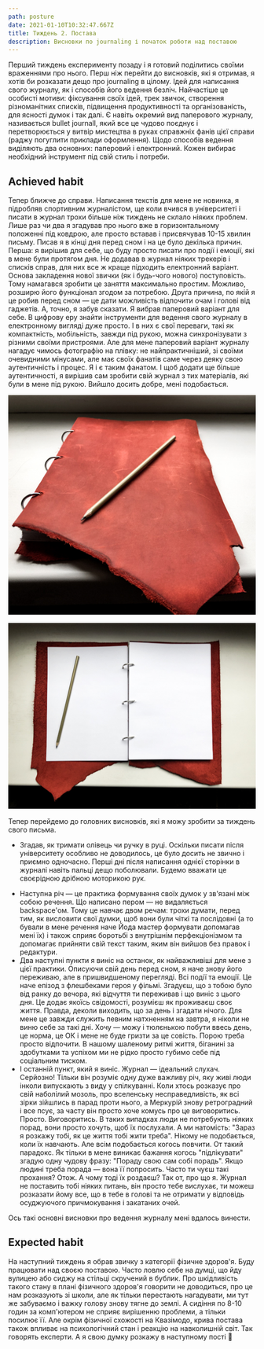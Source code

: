 ```yaml
---
path: posture
date: 2021-01-10T10:32:47.667Z
title: Тиждень 2. Постава
description: Висновки по journaling і початок роботи над поставою
---
```


Перший тиждень експерименту позаду і я готовий поділитись своїми враженнями про нього. Перш ніж перейти до висновків, які я отримав, я хотів би розказати дещо про journaling в цілому. Ідей для написання свого журналу, як і способів його ведення безліч. Найчастіше це особисті мотиви: фіксування своїх ідей, трек звичок, створення різноманітних списків, підвищення продуктивності та організованість, для ясності думок і так далі. Є навіть окремий вид паперового журналу, називається bullet journall, який все це чудово поєднує і перетворюється у витвір мистецтва в руках справжніх фанів цієї справи (раджу погуглити приклади оформлення). Щодо способів ведення виділяють два основних: паперовий і електронний. Кожен вибирає необхідний інструмент під свій стиль і потреби.

## **Achieved habit**

Тепер ближче до справи. Написання текстів для мене не новинка, я підробляв спортивним журналістом, ще коли вчився в університеті і писати в журнал трохи більше ніж тиждень не склало ніяких проблем. Лише раз чи два я згадував про нього вже в горизонтальному положенні під ковдрою, але просто вставав і присвячував 10-15 хвилин письму. Писав я в кінці дня перед сном і на це було декілька причин. Перша: я вирішив для себе, що буду просто писати про події і емоції, які в мене були протягом дня. Не додавав в журнал ніяких трекерів і списків справ, для них все ж краще підходить електронний варіант. Основа закладення нової звички (як і будь-чого нового) поступовість. Тому намагався зробити це заняття максимально простим. Можливо, розширю його функціонал згодом за потребою. Друга причина, по якій я це робив перед сном — це дати можливість відпочити очам і голові від гаджетів. А, точно, я забув сказати. Я вибрав паперовий варіант для себе. В цифрову еру знайти інструменти для ведення свого журналу в електронному вигляді дуже просто. І в них є свої переваги, такі як компактність, мобільність, завжди під рукою, можна синхронізувати з різними своїми пристроями. Але для мене паперовий варіант журналу нагадує чимось фотографію на плівку: не найпрактичніший, зі своїми очевидними мінусами, але має своїх фанатів саме через деяку свою аутентичність і процес. Я і є таким фанатом. І щоб додати ще більше аутентичності, я вирішив сам зробити свій журнал з тих матеріалів, які були в мене під рукою. Вийшло досить добре, мені подобається.

![my journal](../assets/img_7536-3.jpg "my journal")

![my journal](../assets/img_7535-2.jpg "my journal")

Тепер перейдемо до головних висновків, які я можу зробити за тиждень свого письма.

- Згадав, як тримати олівець чи ручку в руці. Оскільки писати після університету особливо не доводилось, це було досить не звично і приємно одночасно. Перші дні після написання однієї сторінки в журналі навіть пальці дещо поболювали. Будемо вважати це своєрідною дрібною моторикою рук.

* Наступна річ — це практика формування своїх думок у зв'язані між собою речення. Що написано пером — не видаляється backspace'ом. Тому це навчає двом речам: трохи думати, перед тим, як висловити свої думки, щоб вони були чіткі та послідовні (а то бували в мене речення наче Йода мастер формувати допомагав мені їх) і також сприяє боротьбі з внутрішнім перфекціонізмом та допомагає прийняти свій текст таким, яким він вийшов без правок і редактури.
* Два наступні пункти я виніс на останок, як найважливіші для мене з цієї практики. Описуючи свій день перед сном, я наче знову його переживаю, але в пришвидшеному перегляді. Всі події та емоції. Це наче епізод з флешбеками героя у фільмі. Згадуєш, що з тобою було від ранку до вечора, які відчуття ти переживав і що виніс з цього дня. Це додає якоїсь свідомості, розумієш як проживаєш своє життя. Правда, деколи виходить, що за день і згадати нічого. Для мене це завжди служить певним натхненням на завтра, я ніколи не виню себе за такі дні. Хочу — можу і тюлєнькою побути ввесь день, це норма, це ОК і мене не буде гризти за це совість. Порою треба просто відпочити. В нашому шаленому ритмі життя, біганині за здобутками та успіхом ми не рідко просто губимо себе під соціальним тиском.
* І останній пункт, який я виніс. Журнал — ідеальний слухач. Серйозно! Тільки він розуміє одну дуже важливу річ, яку живі люди інколи випускають з виду у спілкуванні. Коли хтось розказує про свій наболілий мозоль, про вселенську несправедливість, як всі зірки зійшлись в парад проти нього, а Меркурій знову ретроградний і все псує, за часту він просто хоче комусь про це виговоритись. Просто. Виговоритись. В таких випадках люди не потребують ніяких порад, вони просто хочуть, щоб їх послухали. А ми натомість: "Зараз я розкажу тобі, як це життя тобі жити треба". Нікому не подобається, коли їх навчають. Але всім подобається когось повчити. От такий парадокс. Як тільки в мене виникає бажання когось "підлікувати" згадую одну чудову фразу: "Пораду свою сам собі порадь". Якщо людині треба порада — вона її попросить. Часто ти чуєш такі прохання? Отож. А чому тоді їх роздаєш? Так от, про що я. Журнал не поставить тобі ніяких питань, він просто тебе вислухає, ти можеш розказати йому все, що в тебе в голові та не отримати у відповідь осуджуючого причмокування і закатаних очей.

Ось такі основні висновки про ведення журналу мені вдалось винести.

## **Expected habit**

На наступний тиждень я обрав звичку з категорії фізичне здоров'я. Буду працювати над своєю поставою. Часто ловлю себе на думці, що йду вулицею або сиджу на стільці скручений в бублик. Про шкідливість такого стану в плані фізичного здоров'я говорити не доводиться, про це нам розказують зі школи, але як тільки перестають нагадувати, ми тут же забуваємо і важку голову знову тягне до землі. А сидіння по 8-10 годин за комп'ютером не сприяє вирішенню проблеми, а тільки посилює її. Але окрім фізичної схожості на Квазімодо, крива постава також впливає на психологічний стан і реакцію на навколишній світ. Так говорять експерти. А я свою думку розкажу в наступному пості 🙂
